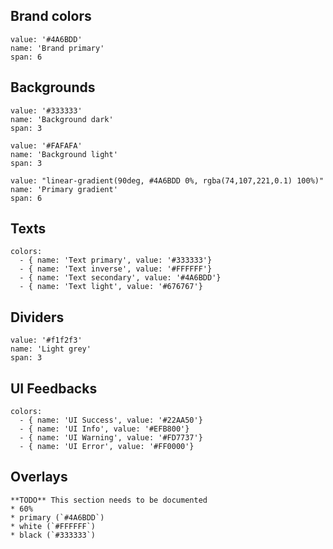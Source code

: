 ## Brand colors

```color
value: '#4A6BDD'
name: 'Brand primary'
span: 6
```

## Backgrounds

```color
value: '#333333'
name: 'Background dark'
span: 3
```

```color
value: '#FAFAFA'
name: 'Background light'
span: 3
```

```color
value: "linear-gradient(90deg, #4A6BDD 0%, rgba(74,107,221,0.1) 100%)"
name: 'Primary gradient'
span: 6
```

## Texts

```color-palette
colors:
  - { name: 'Text primary', value: '#333333'}
  - { name: 'Text inverse', value: '#FFFFFF'}
  - { name: 'Text secondary', value: '#4A6BDD'}
  - { name: 'Text light', value: '#676767'}
```

## Dividers

```color
value: '#f1f2f3'
name: 'Light grey'
span: 3
```

## UI Feedbacks

```color-palette
colors:
  - { name: 'UI Success', value: '#22AA50'}
  - { name: 'UI Info', value: '#EFB800'}
  - { name: 'UI Warning', value: '#FD7737'}
  - { name: 'UI Error', value: '#FF0000'}
```

## Overlays

```hint
**TODO** This section needs to be documented
* 60%
* primary (`#4A6BDD`)
* white (`#FFFFFF`)
* black (`#333333`)
```
